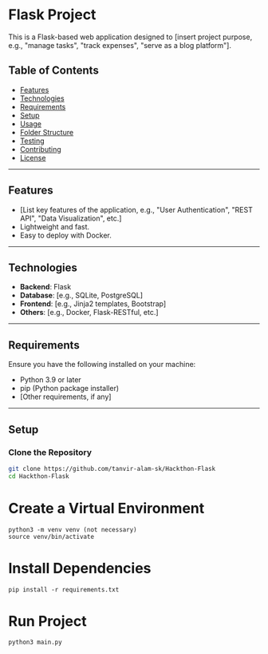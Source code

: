 # Flask Project

This is a Flask-based web application designed to [insert project purpose, e.g., "manage tasks", "track expenses", "serve as a blog platform"].

## Table of Contents

- [Features](#features)
- [Technologies](#technologies)
- [Requirements](#requirements)
- [Setup](#setup)
- [Usage](#usage)
- [Folder Structure](#folder-structure)
- [Testing](#testing)
- [Contributing](#contributing)
- [License](#license)

---

## Features

- [List key features of the application, e.g., "User Authentication", "REST API", "Data Visualization", etc.]
- Lightweight and fast.
- Easy to deploy with Docker.

---

## Technologies

- **Backend**: Flask
- **Database**: [e.g., SQLite, PostgreSQL]
- **Frontend**: [e.g., Jinja2 templates, Bootstrap]
- **Others**: [e.g., Docker, Flask-RESTful, etc.]

---

## Requirements

Ensure you have the following installed on your machine:

- Python 3.9 or later
- pip (Python package installer)
- [Other requirements, if any]

---

## Setup

### Clone the Repository

```bash
git clone https://github.com/tanvir-alam-sk/Hackthon-Flask
cd Hackthon-Flask
```

# Create a Virtual Environment

```
python3 -m venv venv (not necessary)
source venv/bin/activate
```

# Install Dependencies

```
pip install -r requirements.txt
```

# Run Project

```
python3 main.py
```
